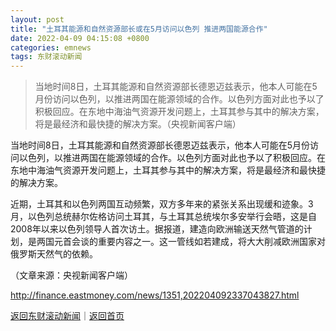 ```yaml
---
layout: post
title: "土耳其能源和自然资源部长或在5月访问以色列 推进两国能源合作"
date: 2022-04-09 04:15:08 +0800
categories: emnews
tags: 东财滚动新闻
---
```

> 当地时间8日，土耳其能源和自然资源部长德恩迈兹表示，他本人可能在5月份访问以色列，以推进两国在能源领域的合作。以色列方面对此也予以了积极回应。在东地中海油气资源开发问题上，土耳其参与其中的解决方案，将是最经济和最快捷的解决方案。（央视新闻客户端）

<p>当地时间8日，土耳其能源和自然资源部长德恩迈兹表示，他本人可能在5月份访问以色列，以推进两国在能源领域的合作。以色列方面对此也予以了积极回应。在东地中海油气资源开发问题上，土耳其参与其中的解决方案，将是最经济和最快捷的解决方案。</p>
 <p>近期，土耳其和以色列两国互动频繁，双方多年来的紧张关系出现缓和迹象。3月，以色列总统赫尔佐格访问土耳其，与土耳其总统埃尔多安举行会晤，这是自2008年以来以色列领导人首次访土。据报道，建造向欧洲输送天然气管道的计划，是两国元首会谈的重要内容之一。这一管线如若建成，将大大削减欧洲国家对俄罗斯天然气的依赖。</p><p class="em_media">（文章来源：央视新闻客户端）</p>

<http://finance.eastmoney.com/news/1351,202204092337043827.html>

[返回东财滚动新闻](//finews.withounder.com/emnews/)｜[返回首页](//finews.withounder.com/)